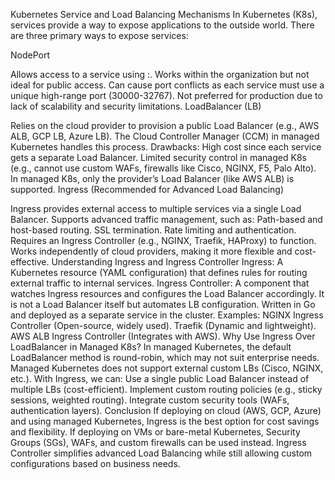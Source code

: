 Kubernetes Service and Load Balancing Mechanisms
In Kubernetes (K8s), services provide a way to expose applications to the outside world. There are three primary ways to expose services:

NodePort

Allows access to a service using <NodeIP>:<NodePort>.
Works within the organization but not ideal for public access.
Can cause port conflicts as each service must use a unique high-range port (30000-32767).
Not preferred for production due to lack of scalability and security limitations.
LoadBalancer (LB)

Relies on the cloud provider to provision a public Load Balancer (e.g., AWS ALB, GCP LB, Azure LB).
The Cloud Controller Manager (CCM) in managed Kubernetes handles this process.
Drawbacks:
High cost since each service gets a separate Load Balancer.
Limited security control in managed K8s (e.g., cannot use custom WAFs, firewalls like Cisco, NGINX, F5, Palo Alto).
In managed K8s, only the provider’s Load Balancer (like AWS ALB) is supported.
Ingress (Recommended for Advanced Load Balancing)

Ingress provides external access to multiple services via a single Load Balancer.
Supports advanced traffic management, such as:
Path-based and host-based routing.
SSL termination.
Rate limiting and authentication.
Requires an Ingress Controller (e.g., NGINX, Traefik, HAProxy) to function.
Works independently of cloud providers, making it more flexible and cost-effective.
Understanding Ingress and Ingress Controller
Ingress: A Kubernetes resource (YAML configuration) that defines rules for routing external traffic to internal services.
Ingress Controller: A component that watches Ingress resources and configures the Load Balancer accordingly.
It is not a Load Balancer itself but automates LB configuration.
Written in Go and deployed as a separate service in the cluster.
Examples:
NGINX Ingress Controller (Open-source, widely used).
Traefik (Dynamic and lightweight).
AWS ALB Ingress Controller (Integrates with AWS).
Why Use Ingress Over LoadBalancer in Managed K8s?
In managed Kubernetes, the default LoadBalancer method is round-robin, which may not suit enterprise needs.
Managed Kubernetes does not support external custom LBs (Cisco, NGINX, etc.).
With Ingress, we can:
Use a single public Load Balancer instead of multiple LBs (cost-efficient).
Implement custom routing policies (e.g., sticky sessions, weighted routing).
Integrate custom security tools (WAFs, authentication layers).
Conclusion
If deploying on cloud (AWS, GCP, Azure) and using managed Kubernetes, Ingress is the best option for cost savings and flexibility.
If deploying on VMs or bare-metal Kubernetes, Security Groups (SGs), WAFs, and custom firewalls can be used instead.
Ingress Controller simplifies advanced Load Balancing while still allowing custom configurations based on business needs.
